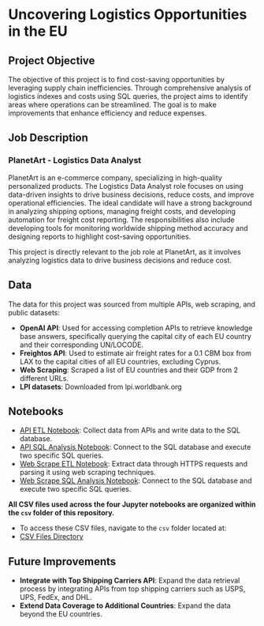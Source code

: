 # Uncovering Logistics Opportunities in the EU

## Project Objective
The objective of this project is to find cost-saving opportunities by leveraging supply chain inefficiencies. Through comprehensive analysis of logistics indexes and costs using SQL queries, the project aims to identify areas where operations can be streamlined. The goal is to make improvements that enhance efficiency and reduce expenses.

## Job Description
### PlanetArt - Logistics Data Analyst
PlanetArt is an e-commerce company, specializing in high-quality personalized products. The Logistics Data Analyst role focuses on using data-driven insights to drive business decisions, reduce costs, and improve operational efficiencies. The ideal candidate will have a strong background in analyzing shipping options, managing freight costs, and developing automation for freight cost reporting. The responsibilities also include developing tools for monitoring worldwide shipping method accuracy and designing reports to highlight cost-saving opportunities.

This project is directly relevant to the job role at PlanetArt, as it involves analyzing logistics data to drive business decisions and reduce cost. 

## Data
The data for this project was sourced from multiple APIs, web scraping, and public datasets: 

- **OpenAI API**: Used for accessing completion APIs to retrieve knowledge base answers, specifically querying the capital city of each EU country and their corresponding UN/LOCODE.
- **Freightos API**: Used to estimate air freight rates for a 0.1 CBM box from LAX to the capital cities of all EU countries, excluding Cyprus.
- **Web Scraping**: Scraped a list of EU countries and their GDP from 2 different URLs.
- **LPI datasets**: Downloaded from lpi.worldbank.org 

## Notebooks
- [API ETL Notebook](notebooks/API_ETL.ipynb): Collect data from APIs and write data to the SQL database.
- [API SQL Analysis Notebook](notebooks/API_SQL_Analysis.ipynb): Connect to the SQL database and execute two specific SQL queries.
- [Web Scrape ETL Notebook](notebooks/Web_Scrape_ETL.ipynb): Extract data through HTTPS requests and parsing it using web scraping techniques.
- [Web Scrape SQL Analysis Notebook](notebooks/Web_Scrape_SQL_Analysis.ipynb): Connect to the SQL database and execute two specific SQL queries.

**All CSV files used across the four Jupyter notebooks are organized within the `csv` folder of this repository.**
- To access these CSV files, navigate to the `csv` folder located at:
- [CSV Files Directory](notebooks/csv)

## Future Improvements
- **Integrate with Top Shipping Carriers API**: Expand the data retrieval process by integrating APIs from top shipping carriers such as USPS, UPS, FedEx, and DHL.
- **Extend Data Coverage to Additional Countries**: Expand the data beyond the EU countries. 
